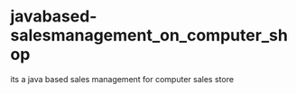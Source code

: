 # javabased-salesmanagement_on_computer_shop
its a java based sales management for computer sales store
